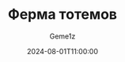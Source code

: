 ---
title: "Ферма тотемов"
caption: "Отличная ферма тотемов (и не только)"
author: "Geme1z"
world: "old-world"
date: 2024-08-01T11:00:00
cordoarias:
  x: 1000
  y: 64
  z: 600
---